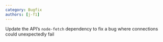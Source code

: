 ```yaml
---
category: Bugfix
authors: [j-f1]
---
```


Update the API’s `node-fetch` dependency to fix a bug where connections could unexpectedly fail
